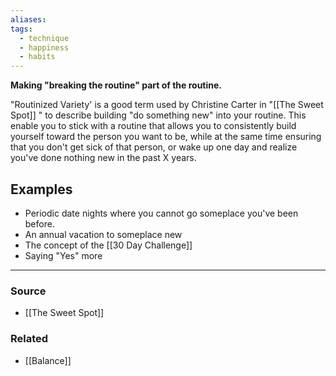 ```yaml
---
aliases: 
tags:
  - technique
  - happiness
  - habits
---
```

**Making "breaking the routine" part of the routine.**

"Routinized Variety' is a good term used by Christine Carter in "[[The Sweet Spot]] " to describe building "do something new" into your routine. This enable you to stick with a routine that allows you to consistently build yourself toward the person you want to be, while at the same time ensuring that you don't get sick of that person, or wake up one day and realize you've done nothing new in the past X years. 

## Examples

- Periodic date nights where you cannot go someplace you've been before.
- An annual vacation to someplace new
- The concept of the [[30 Day Challenge]]
- Saying "Yes" more

---

### Source
- [[The Sweet Spot]]

### Related
- [[Balance]]